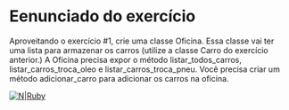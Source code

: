 # Eenunciado do exercício

Aproveitando o exercício #1, crie uma classe Oficina. Essa classe vai ter uma lista para armazenar os carros (utilize a classe Carro do exercício anterior.) A Oficina precisa expor o método listar_todos_carros, listar_carros_troca_oleo e listar_carros_troca_pneu. Você precisa criar um método adicionar_carro para adicionar os carros na oficina.

[![N|Ruby](https://img.shields.io/badge/Ruby-CC342D?style=for-the-badge&logo=ruby&logoColor=white)](https://www.ruby-lang.org/en/) 
